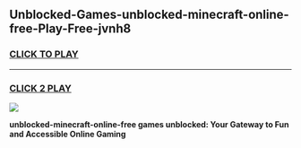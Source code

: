 
## Unblocked-Games-unblocked-minecraft-online-free-Play-Free-jvnh8
<h3>
<a href="https://premium76.site?title=unblocked-minecraft-online-free&ref=21A">CLICK TO PLAY</a></h3>
<hr>

<h3>
<a href="https://premium76.site?title=unblocked-minecraft-online-free&ref=21A">CLICK 2 PLAY</a>
  
</h3>

<a href="https://premium76.site?title=unblocked-minecraft-online-free&ref=21A"><img src="https://clearcache.store/games.png"></a>


**unblocked-minecraft-online-free games unblocked: Your Gateway to Fun and Accessible Online Gaming**
